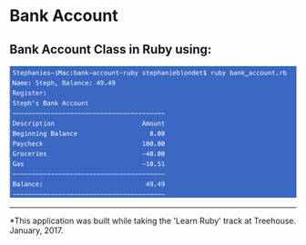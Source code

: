 # Bank Account
Bank Account Class in Ruby using: 
- 

![Bank Account in Ruby](images/bank-account-ruby.png "Bank Account in Ruby")

------------------------
*This application was built while taking the 'Learn Ruby' track at Treehouse. January, 2017.
